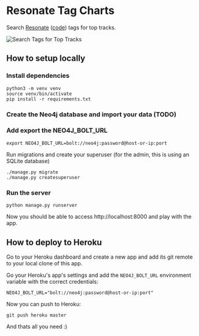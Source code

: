 # Resonate Tag Charts

Search [Resonate](https://resonate.is/) ([code](https://github.com/resonatecoop/)) tags for top tracks. 

![Search Tags for Top Tracks](https://raw.githubusercontent.com/whatSocks/reso-tag-charts/main/img/search.png)

## How to setup locally

### Install dependencies

```shell
python3 -m venv venv
source venv/bin/activate
pip install -r requirements.txt
```

### Create the Neo4j database and import your data (TODO)


### Add export the NEO4J_BOLT_URL

```shell
export NEO4J_BOLT_URL=bolt://neo4j:password@host-or-ip:port
```

Run migrations and create your superuser (for the admin, this is using an SQLite database)

```
./manage.py migrate
./manage.py createsuperuser
```

### Run the server

```shell
python manage.py runserver
```

Now you should be able to access http://localhost:8000 and play with the app.


## How to deploy to Heroku

Go to your Heroku dashboard and create a new app and add its git remote to your local clone of this app.

Go your Heroku's app's settings and add the `NEO4J_BOLT_URL` environment variable with the correct credentials:

```NEO4J_BOLT_URL="bolt://neo4j:password@host-or-ip:port"```

Now you can push to Heroku:

```shell
git push heroku master
```

And thats all you need :)

